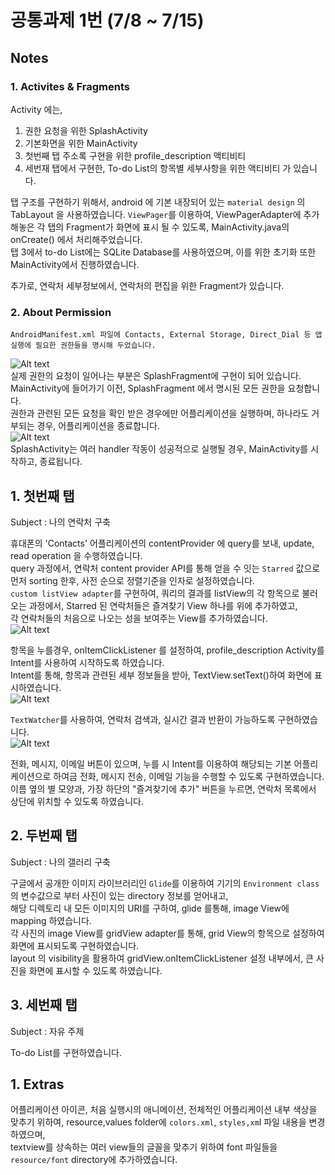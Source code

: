 <h1>공통과제 1번 (7/8 ~ 7/15)</h1>  
<h2> Notes </h2>
<h3> 1. Activites & Fragments  </h3>
  
Activity 에는,  
1. 권한 요청을 위한 SplashActivity
2. 기본화면을 위한 MainActivity
3. 첫번째 탭 주소록 구현을 위한 profile_description 액티비티
4. 세번재 탭에서 구현한, To-do List의 항목별 세부사항을 위한 액티비티
가 있습니다.
  
탭 구조를 구현하기 위해서, android 에 기본 내장되어 있는 `material design` 의 TabLayout 을 사용하였습니다.
`ViewPager`를 이용하여, ViewPagerAdapter에 추가해놓은 각 탭의 Fragment가 화면에 표시 될 수 있도록, MainActivity.java의 onCreate() 에서 처리해주었습니다.  
탭 3에서 to-do List에는 SQLite Database를 사용하였으며, 이를 위한 초기화 또한 MainActivity에서 진행하였습니다.
  
추가로, 연락처 세부정보에서, 연락처의 편집을 위한 Fragment가 있습니다.  
  
<h3> 2. About Permission  </h3> 
  
    AndroidManifest.xml 파일에 Contacts, External Storage, Direct_Dial 등 앱 실행에 필요한 권한들을 명시해 두었습니다.  
![Alt text](https://github.com/auaicn/common_assignment/blob/master/images/permission.png)  
    실제 권한의 요청이 일어나는 부분은 SplashFragment에 구현이 되어 있습니다.   
    MainActivity에 들어가기 이전, SplashFragment 에서 명시된 모든 권한을 요청합니다.  
    권한과 관련된 모든 요청을 확인 받은 경우에만 어플리케이션을 실행하며, 하나라도 거부되는 경우, 어플리케이션을 종료합니다.  
 ![Alt text](https://github.com/auaicn/common_assignment/blob/master/images/permission_array.png)  
    SplashActivity는 여러 handler 작동이 성공적으로 실행될 경우, MainActivity를 시작하고, 종료됩니다.  
        
<h2> 1. 첫번째 탭 </h2>  

Subject : 나의 연락처 구축  

휴대폰의 'Contacts' 어플리케이션의 contentProvider 에 query를 보내, update, read operation 을 수행하였습니다.  
query 과정에서, 연락처 content provider API를 통해 얻을 수 잇는 `Starred` 값으로 먼저 sorting 한후, 사전 순으로 정렬기준을 인자로 설정하였습니다.  
`custom listView adapter`를 구현하여, 쿼리의 결과를 listView의 각 항목으로 불러오는 과정에서, Starred 된 연락처들은 즐겨찾기 View 하나를 위에 추가하였고,  
각 연락처들의 처음으로 나오는 성을 보여주는 View를 추가하였습니다.  
![Alt text](https://github.com/auaicn/common_assignment/blob/master/images/additional_view.png)  

항목을 누를경우, onItemClickListener 를 설정하여, profile_description Activity를 Intent를 사용하여 시작하도록 하였습니다.  
Intent를 통해, 항목과 관련된 세부 정보들을 받아, TextView.setText()하여 화면에 표시하였습니다.  
![Alt text](https://github.com/auaicn/common_assignment/blob/master/images/profile_description.png)  

`TextWatcher`를 사용하여, 연락처 검색과, 실시간 결과 반환이 가능하도록 구현하였습니다.  
![Alt text](https://github.com/auaicn/common_assignment/blob/master/images/search_example.png)  

전화, 메시지, 이메일 버튼이 있으며, 누를 시 Intent를 이용하여 해당되는 기본 어플리케이션으로 하여금 전화, 메시지 전송, 이메일 기능을 수행할 수 있도록 구현하였습니다.
이름 옆의 별 모양과, 가장 하단의 "즐겨찾기에 추가" 버튼을 누르면, 연락처 목록에서 상단에 위치할 수 있도록 하였습니다.

<h2> 2. 두번째 탭 </h2>

Subject : 나의 갤러리 구축

구글에서 공개한 이미지 라이브러리인 `Glide`를 이용하여 기기의 `Environment class`의 변수값으로 부터 사진이 있는 directory 정보를 얻어내고,  
해당 디렉토리 내 모든 이미지의 URI를 구하여, glide 를통해, image View에 mapping 하였습니다.  
각 사진의 image View를 gridView adapter를 통해, grid View의 항목으로 설정하여 화면에 표시되도록 구현하였습니다.  
layout 의 visibility을 활용하여 gridView.onItemClickListener 설정 내부에서, 큰 사진을 화면에 표시할 수 있도록 하였습니다.  

<h2> 3. 세번째 탭 </h2>

Subject : 자유 주제

To-do List를 구현하였습니다.



<h2> 1. Extras </h2>
  
어플리케이션 아이콘, 처음 실행시의 애니메이션, 전체적인 어플리케이션 내부 색상을 맞추기 위하여, resource,values folder에 `colors.xml`, `styles,xm`l 파일 내용을 변경하였으며,  
textview를 상속하는 여러 view들의 글꼴을 맞추기 위하여 font 파일들을 `resource/font` directory에 추가하였습니다.  

